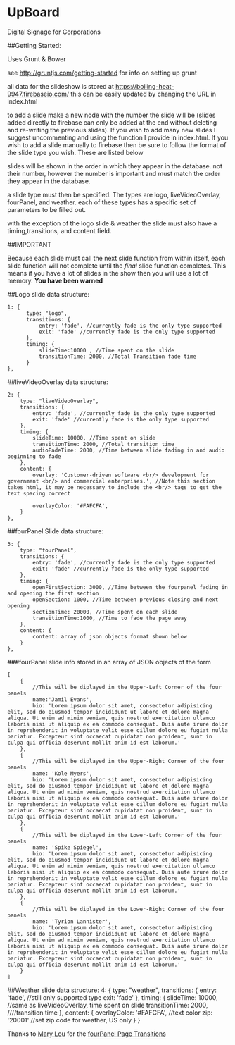 # UpBoard
Digital Signage for Corporations

##Getting Started:

Uses Grunt & Bower

see http://gruntjs.com/getting-started for info on setting up grunt 

all data for the slideshow is stored at https://boiling-heat-9947.firebaseio.com/
this can be easily updated by changing the URL in index.html

to add a slide make a new node with the number the slide will be (slides added directly to firebase can only be added at the end without deleting and re-writing the previous slides). If you wish to add many new slides I suggest uncommenting and using the function I provide in index.html. If you wish to add a slide manually to firebase then be sure to follow the format of the slide type you wish. These are listed below

slides will be shown in the order in which they appear in the database. not their number, however the number is important and must match the order they appear in the database.

a slide type must then be specified. The types are logo, liveVideoOverlay, fourPanel, and weather.
each of these types has a specific set of parameters to be filled out.

with the exception of the logo slide & weather the slide must also have a timing,transitions, and content field.

##IMPORTANT

Because each slide must call the next slide function from within itself, each slide function will not complete until the *final* slide function completes. This means if you have a lot of slides in the show then you will use a lot of memory. **You have been warned**

##Logo slide data structure:

    1: {
          type: "logo",
          transitions: {
              entry: 'fade', //currently fade is the only type supported
              exit: 'fade' //currently fade is the only type supported
          },
          timing: {
              slideTime:10000 , //Time spent on the slide
              transitionTime: 2000, //Total Transition fade time
          }
    },

##liveVideoOverlay data structure:

    2: {
        type: "liveVideoOverlay",
        transitions: {
            entry: 'fade', //currently fade is the only type supported
            exit: 'fade' //currently fade is the only type supported
        },
        timing: {
            slideTime: 10000, //Time spent on slide
            transitionTime: 2000, //Total transition time
            audioFadeTime: 2000, //Time between slide fading in and audio beginning to fade
        },
        content: {
            overlay: 'Customer-driven software <br/> development for government <br/> and commercial enterprises.', //Note this section takes html, it may be necessary to include the <br/> tags to get the text spacing correct

            overlayColor: '#FAFCFA',
        }
    },

##fourPanel Slide data structure:

    3: {
        type: "fourPanel",
        transitions: {
            entry: 'fade', //currently fade is the only type supported
            exit: 'fade' //currently fade is the only type supported
        },
        timing: {
            openFirstSection: 3000, //Time between the fourpanel fading in and opening the first section
            openSection: 1000, //Time between previous closing and next opening
            sectionTime: 20000, //Time spent on each slide
            transitionTime:1000, //Time to fade the page away
        },
        content: {
            content: array of json objects format shown below
        }
    },


###fourPanel slide info stored in an array of JSON objects of the form

    [
        {
            //This will be diplayed in the Upper-Left Corner of the four panels
            name:'Jamil Evans',
            bio: 'Lorem ipsum dolor sit amet, consectetur adipisicing elit, sed do eiusmod tempor incididunt ut labore et dolore magna aliqua. Ut enim ad minim veniam, quis nostrud exercitation ullamco laboris nisi ut aliquip ex ea commodo consequat. Duis aute irure dolor in reprehenderit in voluptate velit esse cillum dolore eu fugiat nulla pariatur. Excepteur sint occaecat cupidatat non proident, sunt in culpa qui officia deserunt mollit anim id est laborum.'
        },
        {
            //This will be diplayed in the Upper-Right Corner of the four panels
            name: 'Kole Myers',
            bio: 'Lorem ipsum dolor sit amet, consectetur adipisicing elit, sed do eiusmod tempor incididunt ut labore et dolore magna aliqua. Ut enim ad minim veniam, quis nostrud exercitation ullamco laboris nisi ut aliquip ex ea commodo consequat. Duis aute irure dolor in reprehenderit in voluptate velit esse cillum dolore eu fugiat nulla pariatur. Excepteur sint occaecat cupidatat non proident, sunt in culpa qui officia deserunt mollit anim id est laborum.'
        },
        {
            //This will be diplayed in the Lower-Left Corner of the four panels
            name: 'Spike Spiegel',
            bio: 'Lorem ipsum dolor sit amet, consectetur adipisicing elit, sed do eiusmod tempor incididunt ut labore et dolore magna aliqua. Ut enim ad minim veniam, quis nostrud exercitation ullamco laboris nisi ut aliquip ex ea commodo consequat. Duis aute irure dolor in reprehenderit in voluptate velit esse cillum dolore eu fugiat nulla pariatur. Excepteur sint occaecat cupidatat non proident, sunt in culpa qui officia deserunt mollit anim id est laborum.'
        },
        {
            //This will be diplayed in the Lower-Right Corner of the four panels
            name: 'Tyrion Lannister',
            bio: 'Lorem ipsum dolor sit amet, consectetur adipisicing elit, sed do eiusmod tempor incididunt ut labore et dolore magna aliqua. Ut enim ad minim veniam, quis nostrud exercitation ullamco laboris nisi ut aliquip ex ea commodo consequat. Duis aute irure dolor in reprehenderit in voluptate velit esse cillum dolore eu fugiat nulla pariatur. Excepteur sint occaecat cupidatat non proident, sunt in culpa qui officia deserunt mollit anim id est laborum.'
        }
    ]

##Weather slide data structure:
    4: {
        type: "weather",
        transitions: {
            entry: 'fade', //still only supported type
            exit: 'fade'
        },
        timing: {
            slideTime: 10000, //same as liveVideoOverlay, time spent on slide
            transitionTime: 2000, ////transition time
        },
        content: {
            overlayColor: '#FAFCFA', //text color
            zip: '20001' //set zip code for weather, US only
        }
    }

Thanks to [Mary Lou](http://tympanus.net/codrops/author/crnacura/) for the [fourPanel Page Transitions](http://tympanus.net/codrops/2013/04/23/fullscreen-layout-with-page-transitions/)
